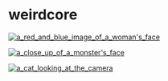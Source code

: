 # weirdcore

<a href="a_red_and_blue_image_of_a_woman's_face.png"><img alt="a_red_and_blue_image_of_a_woman's_face" src="a_red_and_blue_image_of_a_woman's_face.png"></a>

<a href="a_close_up_of_a_monster's_face.png"><img alt="a_close_up_of_a_monster's_face" src="a_close_up_of_a_monster's_face.png"></a>

<a href="a_cat_looking_at_the_camera.png"><img alt="a_cat_looking_at_the_camera" src="a_cat_looking_at_the_camera.png"></a>

